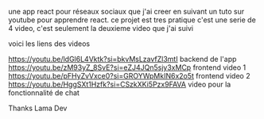 une app react pour réseaux sociaux que j'ai creer en suivant un tuto sur youtube pour apprendre react. ce projet est tres pratique
c'est une serie de 4 video, c'est seulement la deuxieme video que j'ai suivi

voici les liens des videos

https://youtu.be/ldGl6L4Vktk?si=bkvMsLzavfZl3mtI backend de l'app
https://youtu.be/zM93yZ_8SvE?si=eZJ4JQn5sjy3xMCp frontend video 1
https://youtu.be/pFHyZvVxce0?si=GROYWpMkIN6x2o5t frontend video 2
https://youtu.be/HggSXt1Hzfk?si=CSzkXKi5Pzx9FAVA video pour la fonctionnalité de chat

Thanks Lama Dev
